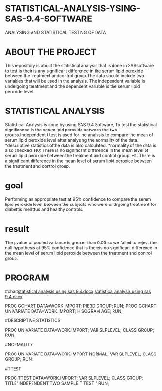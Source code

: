 # STATISTICAL-ANALYSIS-YSING-SAS-9.4-SOFTWARE
ANALYSING AND STATISTICAL TESTING OF DATA

# ABOUT THE PROJECT

This repository is about the statistical analysis that is done in SASsoftware to test is their is any significant difference in the serum lipid peroxide between the treatment andcontrol group.The data should include two variables that will be used in the analysis. The independent variable is undergoing treatment and the dependent variable is the serum lipid peroxide level.

# STATISTICAL ANALYSIS

Statistical Analysis is done by using SAS 9.4 Software, To test the statistical significance in the serum ipid peroxide between the two groups.Independent t test is used for the analysis to compare the mean of serum lipid peroxide level after analysing the normality of the data.
*descriptive statistics ofthe data is also calculated.
*normality of the data is also checked.
H0:  There is no significant difference in the mean level of serum lipid peroxide between the treatment and control group.
H1:  There is a significant difference in the mean level of serum lipid peroxide between the treatment and control group.

# goal
 
 Performing an appropriate test at 95% confidence to compare the serum lipid peroxide level between the subjects who were undrgoing treatment for diabettis mellittus and healthy controls.
 
 # result
 
 The pvalue of pooled variance is greater than 0.05 so we failed to reject the null hypothesis at 95% confidence that is thereis no significant difference in the mean level of serum lipid peroxide between the treatment and control group.
 
 # PROGRAM
 
 
 
 
 
 
 
 
 
 
 
 #chart[statistical analysis using sas 9.4.docx](https://github.com/ANSU481/STATISTICAL-ANALYSIS-YSING-SAS-9.4-SOFTWARE/files/10366596/statistical.analysis.using.sas.9.4.docx)
[statistical analysis using sas 9.4.docx](https://github.com/ANSU481/STATISTICAL-ANALYSIS-YSING-SAS-9.4-SOFTWARE/files/10366595/statistical.analysis.using.sas.9.4.docx)


 
 
 PROC GCHART DATA=WORK.IMPORT;
 PIE3D GROUP;
 RUN;
 PROC GCHART UNIVARIATE DATA=WORK.IMPORT;
 HISOGRAM AGE;
 RUN;
 
 #DESCRIPTIVE STATISTICS
 
  PROC UNIVARIATE DATA=WORK.IMPORT;
  VAR SLPLEVEL;
  CLASS GROUP;
  RUN;
  
  #NORMALITY
  
  PROC UNIVARIATE DATA=WORK.IMPORT NORMAL;
  VAR SLPLEVEL;
  CLASS GROUP;
  RUN;
  
  #TTEST
  
  PROC TTEST DATA=WORK.IMPORT;
  VAR SLPLEVEL;
  CLASS GROUP;
  TITLE"INDEPENDENT TWO SAMPLE T TEST "
  RUN;
  
  
 
 


